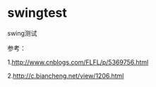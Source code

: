 # swingtest
swing测试  

参考：  

1.http://www.cnblogs.com/FLFL/p/5369756.html  

2.http://c.biancheng.net/view/1206.html
